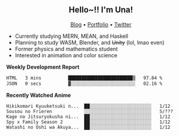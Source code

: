 <h2 align="center">
  Hello~!! I'm Una!
</h2>

<p align="center">
  <a href="https://anarchy.website/">Blog</a> &bull;
  <a href="https://una-ada.github.io/">Portfolio</a> &bull;
  <a href="https://twitter.com/xn__z7x">Twitter</a>
</p>

- Currently studying MERN, MEAN, and Haskell
- Planning to study WASM, Blender, and ~~Unity~~ (lol, lmao even)
- Former physics and mathematics student
- Interested in animation and color science

**Weekly Development Report**

<!--START_SECTION:waka-->

```txt
HTML   3 mins          ████████████████████████▒   97.84 %
JSON   0 secs          ▓░░░░░░░░░░░░░░░░░░░░░░░░   02.16 %
```

<!--END_SECTION:waka-->

**Recently Watched Anime**

<!-- RECENT-ANIME:START -->

    Hikikomari Kyuuketsuki n...  ██░░░░░░░░░░░░░░░░░░░░░░░   1/12
    Sousou no Frieren            ░░░░░░░░░░░░░░░░░░░░░░░░░   5/???
    Kage no Jitsuryokusha ni...  ██░░░░░░░░░░░░░░░░░░░░░░░   1/12
    Spy x Family Season 2        ██░░░░░░░░░░░░░░░░░░░░░░░   1/12
    Watashi no Oshi wa Akuya...  ██░░░░░░░░░░░░░░░░░░░░░░░   1/12
<!-- RECENT-ANIME:END -->

